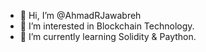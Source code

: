 - 👋 Hi, I’m @AhmadRJawabreh
- 👀 I’m interested in Blockchain Technology.
- 🌱 I’m currently learning Solidity & Paython.


<!---
AhmadRJawabreh/AhmadRJawabreh is a ✨ special ✨ repository because its `README.md` (this file) appears on your GitHub profile.
You can click the Preview link to take a look at your changes.
--->
